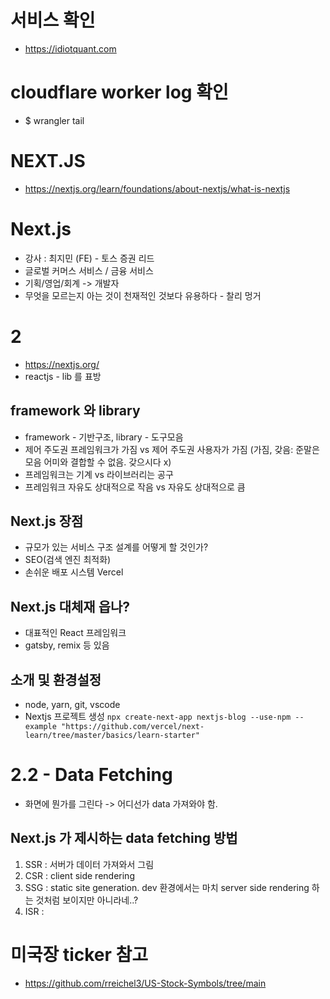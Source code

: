# 서비스 확인
- https://idiotquant.com

# cloudflare worker log 확인
- $ wrangler tail

# NEXT.JS

- https://nextjs.org/learn/foundations/about-nextjs/what-is-nextjs

# Next.js

- 강사 : 최지민 (FE) - 토스 증권 리드
- 글로벌 커머스 서비스 / 금융 서비스
- 기획/영업/회계 -> 개발자
- 무엇을 모르는지 아는 것이 천재적인 것보다 유용하다 - 찰리 멍거

# 2

- https://nextjs.org/
- reactjs - lib 를 표방

## framework 와 library

- framework - 기반구조, library - 도구모음
- 제어 주도권 프레임워크가 가짐 vs 제어 주도권 사용자가 가짐 (가짐, 갖음: 준말은 모음 어미와 결합할 수 없음. 갖으시다 x)
- 프레임워크는 기계 vs 라이브러리는 공구
- 프레임워크 자유도 상대적으로 작음 vs 자유도 상대적으로 큼

## Next.js 장점

- 규모가 있는 서비스 구조 설계를 어떻게 할 것인가?
- SEO(검색 엔진 최적화)
- 손쉬운 배포 시스템 Vercel

## Next.js 대체재 읍나?

- 대표적인 React 프레임워크
- gatsby, remix 등 있음

## 소개 및 환경설정

- node, yarn, git, vscode
- Nextjs 프로젝트 생성
  `npx create-next-app nextjs-blog --use-npm --example "https://github.com/vercel/next-learn/tree/master/basics/learn-starter"`

# 2.2 - Data **Fetching**

- 화면에 뭔가를 그린다 -> 어디선가 data 가져와야 함.

## Next.js 가 제시하는 data fetching 방법

1. SSR : 서버가 데이터 가져와서 그림
2. CSR : client side rendering
3. SSG : static site generation. dev 환경에서는 마치 server side rendering 하는 것처럼 보이지만 아니라네..?
4. ISR :


# 미국장 ticker 참고
- https://github.com/rreichel3/US-Stock-Symbols/tree/main